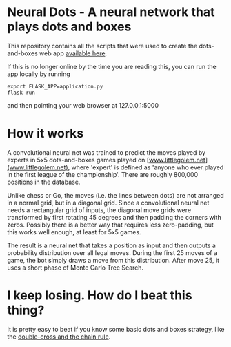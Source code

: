 # Neural Dots - A neural network that plays dots and boxes

This repository contains all the scripts that were used to create the dots-and-boxes web app [available here](http://dots-and-boxes.eu-central-1.elasticbeanstalk.com/).

If this is no longer online by the time you are reading this, you can run the app locally by running
```
export FLASK_APP=application.py
flask run
```
and then pointing your web browser at 127.0.0.1:5000


# How it works

A convolutional neural net was trained to predict the moves played by experts in 5x5 dots-and-boxes games played on [www.littlegolem.net](www.littlegolem.net), where 'expert' is defined as 'anyone who ever played in the first league of the championship'. There are roughly 800,000 positions in the database.

Unlike chess or Go, the moves (i.e. the lines between dots) are not arranged in a normal grid, but in a diagonal grid. Since a convolutional neural net needs a rectangular grid of inputs, the diagonal move grids were transformed by first rotating 45 degrees and then padding the corners with zeros. Possibly there is a better way that requires less zero-padding, but this works well enough, at least for 5x5 games.

The result is a neural net that takes a position as input and then outputs a probability distribution over all legal moves. During the first 25 moves of a game, the bot simply draws a move from this distribution. After move 25, it uses a short phase of Monte Carlo Tree Search.


# I keep losing. How do I beat this thing?

It is pretty easy to beat if you know some basic dots and boxes strategy, like the [double-cross and the chain rule](http://gcrhoads.byethost4.com/DotsBoxes/dots_strategy.html?i=1).
